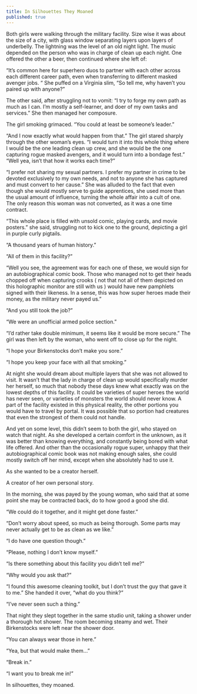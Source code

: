 ```yaml
---
title: In Silhouettes They Moaned
published: true
---
```

Both girls were walking through the military facility. Size wise it was about the size of a city, with glass window separating layers upon layers of underbelly. The lightning was the level of an old night light. The music depended on the person who was in charge of clean up each night. One offered the other a beer, then continued where she left of:

“It’s common here for superhero duos to partner with each other across each different career path, even when transferring to different masked avenger jobs. “ She puffed on a Virginia slim, “So tell me, why haven’t you paired up with anyone?”

The other said, after struggling not to vomit: “I try to forge my own path as much as I can. I’m mostly a self-learner, and doer of my own tasks and services.” She then managed her composure.

The girl smoking grimaced. “You could at least be someone’s leader.”

“And I now exactly what would happen from that.” The girl stared sharply through the other woman’s eyes. “I would turn it into this whole thing where I would be the one leading clean up crew, and she would be the one capturing rogue masked avengers, and it would turn into a bondage fest.”
“Well yea, isn’t that how it works each time?”

“I prefer not sharing my sexual partners. I prefer my partner in crime to be devoted exclusively to my own needs, and not to anyone she has captured and must convert to her cause.” She was alluded to the fact that even though she would mostly serve to guide apprentices, she used more than the usual amount of influence, turning the whole affair into a cult of one. The only reason this woman was not converted, as it was a one time contract.

“This whole place is filled with unsold comic, playing cards, and movie posters.” she said, struggling not to kick one to the ground, depicting a girl in purple curly pigtails.

“A thousand years of human history.”

“All of them in this facility?”

“Well you see, the agreement was for each one of these, we would sign for an autobiographical comic book. Those who managed not to get their heads chopped off when capturing crooks ( not that not all of them depicted on this holographic monitor are still with us ) would have new pamphlets signed with their likeness. In a sense, this was how super heroes made their money, as the military never payed us.”

“And you still took the job?”

“We were an unofficial armed police section.”

“I’d rather take double minimum, it seems like it would be more secure.” The girl was then left by the woman, who went off to close up for the night.

“I hope your Birkenstocks don’t make you sore.”

“I hope you keep your face with all that smoking.”

At night she would dream about multiple layers that she was not allowed to visit. It wasn’t that the lady in charge of clean up would specifically murder her herself, so much that nobody these days knew what exactly was on the lowest depths of this facility. It could be varieties of super heroes the world has never seen, or varieties of monsters the world should never know. A part of the facility existed in this physical reality, the other portions you would have to travel by portal. It was possible that so portion had creatures that even the strongest of them could not handle.

And yet on some level, this didn’t seem to both the girl, who stayed on watch that night. As she developed a certain comfort in the unknown, as it was better than knowing everything, and constantly being bored with what life offered. And other than the occasionally rogue super, unhappy that their autobiographical comic book was not making enough sales, she could mostly switch off her mind, except when she absolutely had to use it.

As she wanted to be a creator herself.

A creator of her own personal story.

In the morning, she was payed by the young woman, who said that at some point she may be contracted back, do to how good a good she did.

“We could do it together, and it might get done faster.”

“Don’t worry about speed, so much as being thorough. Some parts may never actually get to be as clean as we like.”

“I do have one question though.”

“Please, nothing I don’t know myself.”

“Is there something about this facility you didn’t tell me?”

“Why would you ask that?”

“I found this awesome cleaning toolkit, but I don’t trust the guy that gave it to me.” She handed it over, “what do you think?”

“I’ve never seen such a thing.”

That night they slept together in the same studio unit, taking a shower under a thorough hot shower. The room becoming steamy and wet. Their Birkenstocks were left near the shower door.

“You can always wear those in here.”

“Yea, but that would make them...”

“Break in.”

“I want you to break me in!”

In silhouettes, they moaned.
